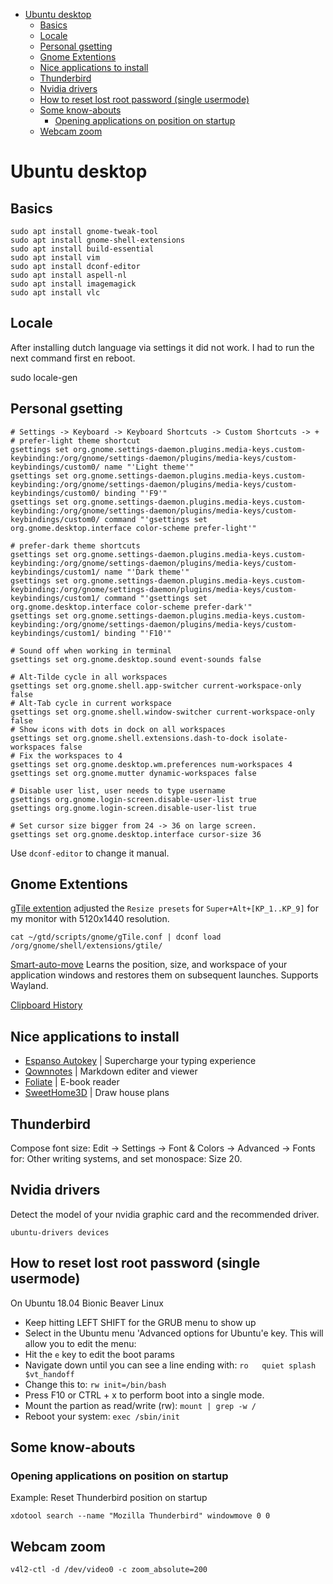 - [Ubuntu desktop](#ubuntu-desktop)
  * [Basics](#basics)
  * [Locale](#locale)
  * [Personal gsetting](#personal-gsetting)
  * [Gnome Extentions](#gnome-extentions)
  * [Nice applications to install](#nice-applications-to-install)
  * [Thunderbird](#thunderbird)
  * [Nvidia drivers](#nvidia-drivers)
  * [How to reset lost root password (single usermode)](#how-to-reset-lost-root-password-single-usermode)
  * [Some know-abouts](#some-know-abouts)
    + [Opening applications on position on startup](#opening-applications-on-position-on-startup)
  * [Webcam zoom](#webcam-zoom)

<!-- END TOC -->

# Ubuntu desktop

## Basics

    sudo apt install gnome-tweak-tool
    sudo apt install gnome-shell-extensions
    sudo apt install build-essential
    sudo apt install vim
    sudo apt install dconf-editor
    sudo apt install aspell-nl
    sudo apt install imagemagick
    sudo apt install vlc

## Locale

After installing dutch language via settings it did not work. I had to run the next command first en reboot.

   sudo locale-gen

## Personal gsetting

    # Settings -> Keyboard -> Keyboard Shortcuts -> Custom Shortcuts -> +
    # prefer-light theme shortcut
    gsettings set org.gnome.settings-daemon.plugins.media-keys.custom-keybinding:/org/gnome/settings-daemon/plugins/media-keys/custom-keybindings/custom0/ name "'Light theme'"
    gsettings set org.gnome.settings-daemon.plugins.media-keys.custom-keybinding:/org/gnome/settings-daemon/plugins/media-keys/custom-keybindings/custom0/ binding "'F9'"
    gsettings set org.gnome.settings-daemon.plugins.media-keys.custom-keybinding:/org/gnome/settings-daemon/plugins/media-keys/custom-keybindings/custom0/ command "'gsettings set org.gnome.desktop.interface color-scheme prefer-light'"

    # prefer-dark theme shortcuts
    gsettings set org.gnome.settings-daemon.plugins.media-keys.custom-keybinding:/org/gnome/settings-daemon/plugins/media-keys/custom-keybindings/custom1/ name "'Dark theme'"
    gsettings set org.gnome.settings-daemon.plugins.media-keys.custom-keybinding:/org/gnome/settings-daemon/plugins/media-keys/custom-keybindings/custom1/ command "'gsettings set org.gnome.desktop.interface color-scheme prefer-dark'"
    gsettings set org.gnome.settings-daemon.plugins.media-keys.custom-keybinding:/org/gnome/settings-daemon/plugins/media-keys/custom-keybindings/custom1/ binding "'F10'"

    # Sound off when working in terminal
    gsettings set org.gnome.desktop.sound event-sounds false

    # Alt-Tilde cycle in all workspaces
    gsettings set org.gnome.shell.app-switcher current-workspace-only false
    # Alt-Tab cycle in current workspace
    gsettings set org.gnome.shell.window-switcher current-workspace-only false
    # Show icons with dots in dock on all workspaces
    gsettings set org.gnome.shell.extensions.dash-to-dock isolate-workspaces false
    # Fix the workspaces to 4
    gsettings set org.gnome.desktop.wm.preferences num-workspaces 4
    gsettings set org.gnome.mutter dynamic-workspaces false

    # Disable user list, user needs to type username
    gsettings org.gnome.login-screen.disable-user-list true
    gsettings org.gnome.login-screen.disable-user-list true

    # Set cursor size bigger from 24 -> 36 on large screen.
    gsettings set org.gnome.desktop.interface cursor-size 36

Use `dconf-editor` to change it manual.

## Gnome Extentions

[gTile extention](https://extensions.gnome.org/extension/28/gtile/) adjusted the  `Resize presets` for `Super+Alt+[KP_1..KP_9]` for my monitor with 5120x1440 resolution.

    cat ~/gtd/scripts/gnome/gTile.conf | dconf load /org/gnome/shell/extensions/gtile/

[Smart-auto-move](https://extensions.gnome.org/extension/4736/smart-auto-move/) Learns the position,
size, and workspace of your application windows and restores them on subsequent launches. Supports Wayland.

[Clipboard History](https://extensions.gnome.org/extension/4839/clipboard-history/)


## Nice applications to install
* [Espanso Autokey](https://espanso.org/docs/) | Supercharge your typing experience
* [Qownnotes](https://snapcraft.io/qownnotes) | Markdown editer and viewer
* [Foliate](https://snapcraft.io/foliate) | E-book reader
* [SweetHome3D](https://snapcraft.io/install/sweethome3d-homedesign/ubuntu) | Draw house plans

## Thunderbird

Compose font size: Edit -> Settings -> Font & Colors -> Advanced -> Fonts for: Other writing systems, and set monospace: Size 20.

## Nvidia drivers

Detect the model of your nvidia graphic card and the recommended driver.

    ubuntu-drivers devices

## How to reset lost root password (single usermode)

On Ubuntu 18.04 Bionic Beaver Linux

* Keep hitting LEFT SHIFT for the GRUB menu to show up
* Select in the Ubuntu menu 'Advanced options for Ubuntu'e key. This will allow you to edit the menu:
* Hit the `e` key to edit the boot params
* Navigate down until you can see a line ending with: `ro   quiet splash $vt_handoff`
* Change this to: `rw init=/bin/bash`
* Press F10 or CTRL + x to perform boot into a single mode.
* Mount the partion as read/write (rw): `mount | grep -w /`
* Reboot your system: `exec /sbin/init`


## Some know-abouts

### Opening applications on position on startup

Example: Reset Thunderbird position on startup

    xdotool search --name "Mozilla Thunderbird" windowmove 0 0

## Webcam zoom

    v4l2-ctl -d /dev/video0 -c zoom_absolute=200
